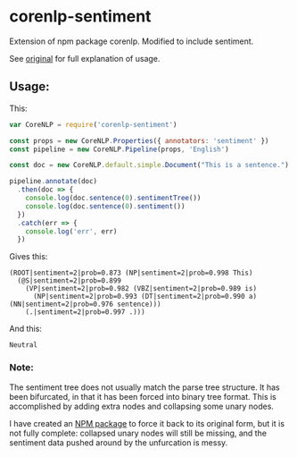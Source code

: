 # corenlp-sentiment
Extension of npm package corenlp. Modified to include sentiment.

See [original](https://github.com/gerardobort/node-corenlp) for full explanation of usage.

## Usage:
This:
```javascript
var CoreNLP = require('corenlp-sentiment')

const props = new CoreNLP.Properties({ annotators: 'sentiment' })
const pipeline = new CoreNLP.Pipeline(props, 'English')

const doc = new CoreNLP.default.simple.Document("This is a sentence.")

pipeline.annotate(doc)
  .then(doc => {
    console.log(doc.sentence(0).sentimentTree())
    console.log(doc.sentence(0).sentiment())
  })
  .catch(err => {
    console.log('err', err)
  })
```
Gives this:
```
(ROOT|sentiment=2|prob=0.873 (NP|sentiment=2|prob=0.998 This)
  (@S|sentiment=2|prob=0.899
    (VP|sentiment=2|prob=0.982 (VBZ|sentiment=2|prob=0.989 is)
      (NP|sentiment=2|prob=0.993 (DT|sentiment=2|prob=0.990 a) (NN|sentiment=2|prob=0.976 sentence)))
    (.|sentiment=2|prob=0.997 .)))
```
And this:
```
Neutral
```

### Note:
The sentiment tree does not usually match the parse tree structure. It has been bifurcated, in that it has been forced into binary tree format. This is accomplished by adding extra nodes and collapsing some unary nodes.

I have created an [NPM package](https://www.npmjs.com/package/furcatedtreetransformer) to force it back to its original form, but it is not fully complete: collapsed unary nodes will still be missing, and the sentiment data pushed around by the unfurcation is messy.
